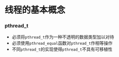 # 线程的基本概念

### pthread_t

* 必须将`pthread_t`作为一种不透明的数据类型加以对待
* 必须使用`pthread_equal`函数对`pthread_t`作相等操作
* 不同`pthread_t`的实现使得`pthread_t`不具有可移植性